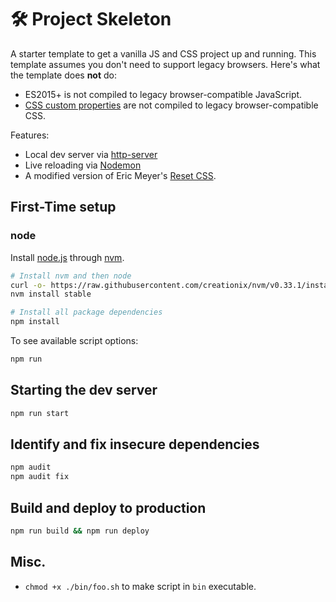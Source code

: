 # 🛠 Project Skeleton

A starter template to get a vanilla JS and CSS project up and running. This template assumes you don't need to support legacy browsers. Here's what the template does **not** do:
- ES2015+ is not compiled to legacy browser-compatible JavaScript.
- [CSS custom properties](https://developer.mozilla.org/en-US/docs/Web/CSS/Using_CSS_custom_properties) are not compiled to legacy browser-compatible CSS.

Features:

- Local dev server via [http-server](https://github.com/http-party/http-server)
- Live reloading via [Nodemon](https://nodemon.io)
- A modified version of Eric Meyer's [Reset CSS](https://meyerweb.com/eric/tools/css/reset/).


## First-Time setup

### node
Install [node.js](https://nodejs.org/en/) through [nvm](https://github.com/creationix/nvm).

```bash
# Install nvm and then node
curl -o- https://raw.githubusercontent.com/creationix/nvm/v0.33.1/install.sh | bash
nvm install stable
```

```bash
# Install all package dependencies
npm install
```

To see available script options:

```bash
npm run
```

## Starting the dev server

```bash
npm run start
```

## Identify and fix insecure dependencies

```bash
npm audit
npm audit fix
```

## Build and deploy to production

```bash
npm run build && npm run deploy
```

## Misc.
+ `chmod +x ./bin/foo.sh` to make script in `bin` executable.
